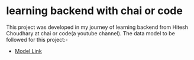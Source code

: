 # learning backend with chai or code

This project was developed in my journey of learning backend from Hitesh Choudhary at chai or code(a youtube channel).
The data model to be followed for this project:-
- [Model Link](https://app.eraser.io/workspace/YtPqZ1VogxGy1jzIDkzj)